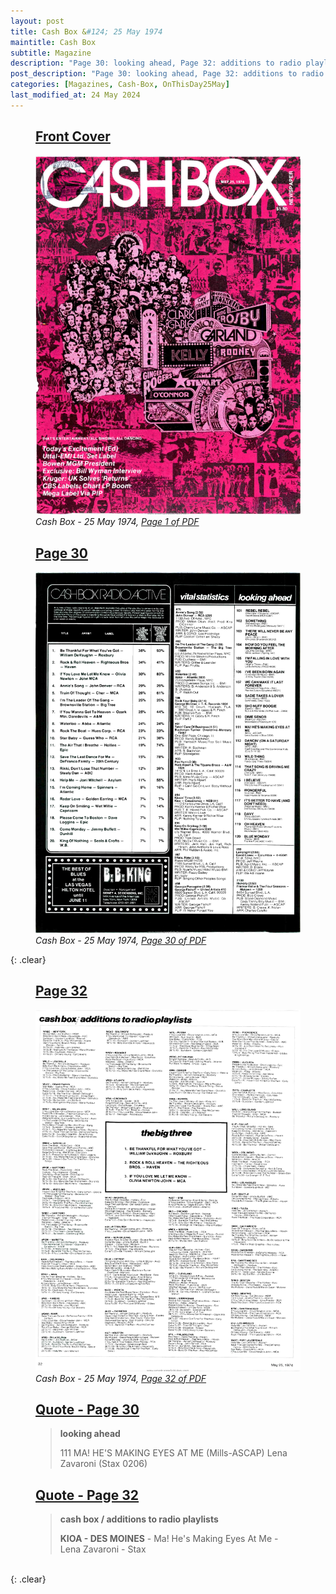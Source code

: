 ```yaml
---
layout: post
title: Cash Box &#124; 25 May 1974
maintitle: Cash Box
subtitle: Magazine
description: "Page 30: looking ahead, Page 32: additions to radio playlists"
post_description: "Page 30: looking ahead, Page 32: additions to radio playlists"
categories: [Magazines, Cash-Box, OnThisDay25May]
last_modified_at: 24 May 2024
---
```


<figure class="fig1">
<h2 id="infobox1"><a href="#infobox1">Front Cover</a></h2>
<a href="/assets/images/magazines/cash-box/1974-05-25-01-cash-box.png"><img src="/assets/images/magazines/cash-box/1974-05-25-01-cash-box.png" class="full-width zoom-in" /></a>
<cite>Cash Box - 25 May 1974, <a class="external-link" href="https://www.worldradiohistory.com/Archive-All-Music/Cash-Box/70s/1974/CB-1974-05-25.pdf">Page 1 of PDF</a></cite>
</figure>

<figure class="fig2">
<h2 id="infobox2"><a href="#infobox2">Page 30</a></h2>
<a href="/assets/images/magazines/cash-box/1974-05-25-30-cash-box.png"><img src="/assets/images/magazines/cash-box/1974-05-25-30-cash-box.png" class="full-width zoom-in" /></a>
<cite>Cash Box - 25 May 1974, <a class="external-link" href="https://www.worldradiohistory.com/Archive-All-Music/Cash-Box/70s/1974/CB-1974-05-25.pdf#page=30">Page 30 of PDF</a></cite>
</figure>

{: .clear}

<figure class="fig1">
<h2 id="infobox3"><a href="#infobox3">Page 32</a></h2>
<a href="/assets/images/magazines/cash-box/1974-05-25-32-cash-box.png"><img src="/assets/images/magazines/cash-box/1974-05-25-32-cash-box.png" class="full-width zoom-in" /></a>
<cite>Cash Box - 25 May 1974, <a class="external-link" href="https://www.worldradiohistory.com/Archive-All-Music/Cash-Box/70s/1974/CB-1974-05-25.pdf#page=32">Page 32 of PDF</a></cite>
</figure>

<figure class="fig2">
<h2 id="infobox4"><a href="#infobox4">Quote - Page 30</a></h2>
<blockquote>
<p><strong>looking ahead</strong></p>
<p>111 MA! HE'S MAKING EYES AT ME (Mills-ASCAP) Lena Zavaroni (Stax 0206)</p>
</blockquote>
<h2 id="infobox5"><a href="#infobox5">Quote - Page 32</a></h2>
<blockquote>
<p><strong>cash box / additions to radio playlists</strong></p>
<p><strong>KIOA - DES MOINES</strong> - Ma! He's Making Eyes At Me - Lena Zavaroni - Stax</p>
</blockquote>
</figure>

<br />{: .clear}

